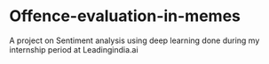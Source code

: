 # Offence-evaluation-in-memes
A project on Sentiment analysis using deep learning done during my internship period at Leadingindia.ai
